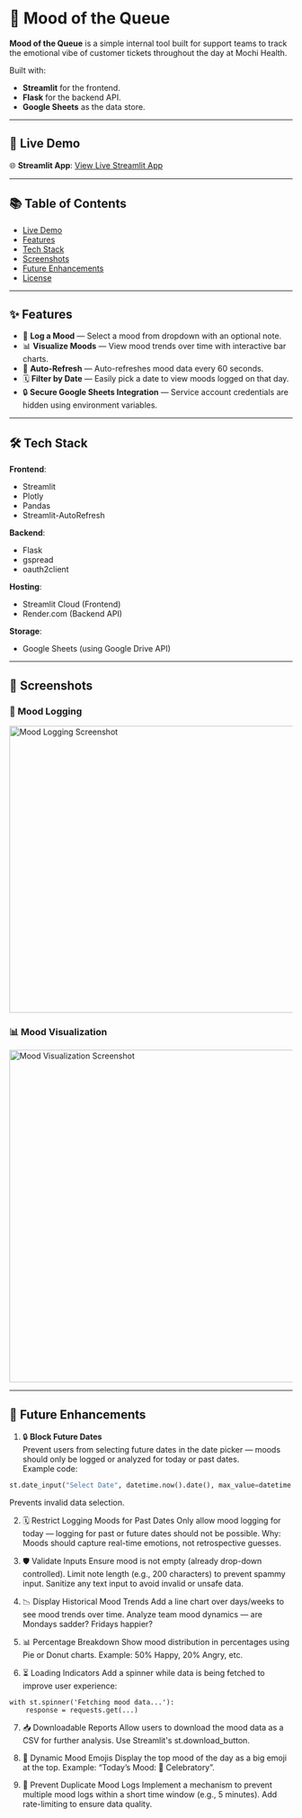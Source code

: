 # 📝 Mood of the Queue

**Mood of the Queue** is a simple internal tool built for support teams to track the emotional vibe of customer tickets throughout the day at Mochi Health.

Built with:
- **Streamlit** for the frontend.
- **Flask** for the backend API.
- **Google Sheets** as the data store.

---

## 🚀 Live Demo

🌐 **Streamlit App**: [View Live Streamlit App](https://your-streamlit-app.streamlit.app)

---

## 📚 Table of Contents
- [Live Demo](#-live-demo)
- [Features](#-features)
- [Tech Stack](#-tech-stack)
- [Screenshots](#-screenshots)
- [Future Enhancements](#-future-enhancements)
- [License](#-license)

---

## ✨ Features

- 📝 **Log a Mood** — Select a mood from dropdown with an optional note.
- 📊 **Visualize Moods** — View mood trends over time with interactive bar charts.
- 🔄 **Auto-Refresh** — Auto-refreshes mood data every 60 seconds.
- 🗓️ **Filter by Date** — Easily pick a date to view moods logged on that day.
- 🔒 **Secure Google Sheets Integration** — Service account credentials are hidden using environment variables.

---

## 🛠️ Tech Stack

**Frontend**:
- Streamlit
- Plotly
- Pandas
- Streamlit-AutoRefresh

**Backend**:
- Flask
- gspread
- oauth2client

**Hosting**:
- Streamlit Cloud (Frontend)
- Render.com (Backend API)

**Storage**:
- Google Sheets (using Google Drive API)

---

## 📸 Screenshots

### 📝 Mood Logging
<img width="510" alt="Mood Logging Screenshot" src="https://github.com/user-attachments/assets/84458380-3ea3-4008-877b-53de2ae35a9d" />

### 📊 Mood Visualization
<img width="591" alt="Mood Visualization Screenshot" src="https://github.com/user-attachments/assets/b28a9db7-7a76-40f3-b414-22207cfa9571" />

---

## 🚀 Future Enhancements

1. 🔒 **Block Future Dates**  
Prevent users from selecting future dates in the date picker — moods should only be logged or analyzed for today or past dates.  
Example code:
```python
st.date_input("Select Date", datetime.now().date(), max_value=datetime.now().date())
```
Prevents invalid data selection.

2. 🗓️ Restrict Logging Moods for Past Dates
Only allow mood logging for today — logging for past or future dates should not be possible.
Why: Moods should capture real-time emotions, not retrospective guesses.

3. 🛡️ Validate Inputs
Ensure mood is not empty (already drop-down controlled).
Limit note length (e.g., 200 characters) to prevent spammy input.
Sanitize any text input to avoid invalid or unsafe data.

4. 📉 Display Historical Mood Trends
Add a line chart over days/weeks to see mood trends over time.
Analyze team mood dynamics — are Mondays sadder? Fridays happier?

5. 📊 Percentage Breakdown
Show mood distribution in percentages using Pie or Donut charts.
Example: 50% Happy, 20% Angry, etc.

6. ⏳ Loading Indicators
Add a spinner while data is being fetched to improve user experience:
```
with st.spinner('Fetching mood data...'):
    response = requests.get(...)
```
7. 📥 Downloadable Reports
Allow users to download the mood data as a CSV for further analysis.
Use Streamlit's st.download_button.

8. 🎨 Dynamic Mood Emojis
Display the top mood of the day as a big emoji at the top.
Example: “Today’s Mood: 🎉 Celebratory”.

9. 🚨 Prevent Duplicate Mood Logs
Implement a mechanism to prevent multiple mood logs within a short time window (e.g., 5 minutes).
Add rate-limiting to ensure data quality.
